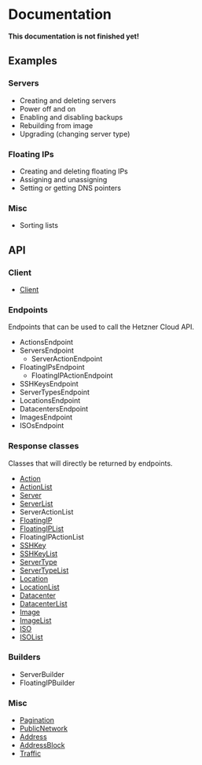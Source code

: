 # Documentation

**This documentation is not finished yet!**

## Examples

### Servers

 - Creating and deleting servers
 - Power off and on
 - Enabling and disabling backups
 - Rebuilding from image
 - Upgrading (changing server type)

### Floating IPs

 - Creating and deleting floating IPs
 - Assigning and unassigning
 - Setting or getting DNS pointers

### Misc

 - Sorting lists

## API

### Client

 - [Client](api/client.md)

### Endpoints

Endpoints that can be used to call the Hetzner Cloud API.

 - ActionsEndpoint
 - ServersEndpoint
   - ServerActionEndpoint
 - FloatingIPsEndpoint
   - FloatingIPActionEndpoint
 - SSHKeysEndpoint
 - ServerTypesEndpoint
 - LocationsEndpoint
 - DatacentersEndpoint
 - ImagesEndpoint
 - ISOsEndpoint

### Response classes

Classes that will directly be returned by endpoints.

 - [Action](api/action.md)
 - [ActionList](api/action-list.md)
 - [Server](api/server.md)
 - [ServerList](api/server-list.md)
 - ServerActionList
 - [FloatingIP](api/floatingip.md)
 - [FloatingIPList](api/floatingip-list.md)
 - FloatingIPActionList
 - [SSHKey](api/sshkey.md)
 - [SSHKeyList](api/sshkey-list.md)
 - [ServerType](api/servertype.md)
 - [ServerTypeList](api/servertype-list.md)
 - [Location](api/location.md)
 - [LocationList](api/location-list.md)
 - [Datacenter](api/datacenter.md)
 - [DatacenterList](api/datacenter-list.md)
 - [Image](api/image.md)
 - [ImageList](api/image-list.md)
 - [ISO](api/iso.md)
 - [ISOList](api/iso-list.md)

### Builders

 - ServerBuilder
 - FloatingIPBuilder

### Misc

 - [Pagination](api/pagination.md)
 - [PublicNetwork](api/public-network.md)
 - [Address](api/address.md)
 - [AddressBlock](api/address-block.md)
 - [Traffic](api/traffic.md)